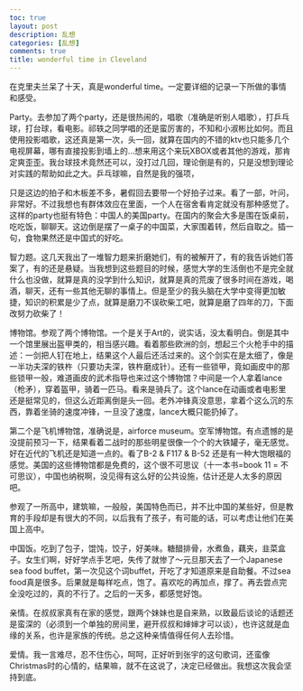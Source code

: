 ```yaml
---
toc: true
layout: post
description: 乱想
categories: [乱想]
comments: true
title: wonderful time in Cleveland
---
```


在克里夫兰呆了十天，真是wonderful time。一定要详细的记录一下所做的事情和感受。

Party。去参加了两个party，还是很热闹的，唱歌（准确是听别人唱歌），打乒乓球，打台球，看电影。祁轶之同学唱的还是蛮厉害的，不知和小淑彬比如何。而且使用投影唱歌，这还真是第一次，头一回，就算在国内的不错的ktv也只能多几个电视屏幕，哪有直接投影到墙上的…想来用这个来玩XBOX或者其他的游戏，那肯定爽歪歪。我台球技术竟然还可以，没打过几回，理论倒是有的，只是没想到理论对实践的帮助如此之大。乒乓球嘛，自然是我的强项，

只是这边的拍子和木板差不多，暑假回去要带一个好拍子过来。看了一部，叶问，非常好。不过我想也有群体效应在里面，一个人在宿舍看肯定就没有那种感觉了。这样的party也挺有特色：中国人的美国party。在国内的聚会大多是围在饭桌前，吃吃饭，聊聊天。这边倒是摆了一桌子的中国菜，大家围着转，然后自取之。插一句，食物果然还是中国式的好吃。

智力题。这几天我出了一堆智力题来折磨她们，有的被解开了，有的我告诉她们答案了，有的还是悬疑。当我想到这些题目的时候，感觉大学的生活倒也不是完全就什么也没做，就算是真的没学到什么知识，就算是真的荒废了很多时间在游戏，喝酒，聊天，还有一些其他无聊的事情上。但是至少的我头脑在大学中变得更加敏捷，知识的积累是少了点，就算是磨刀不误砍柴工吧，就算是磨了四年的刀，下面改努力砍柴了！

博物馆。参观了两个博物馆。一个是关于Art的，说实话，没太看明白。倒是其中一个馆里展出盔甲类的，相当感兴趣。看着那些欧洲的剑，想起三个火枪手中的描述：一剑把人钉在地上，结果这个人最后还活过来的。这个剑实在是太细了，像是一半功夫深的铁杵（只要功夫深，铁杵磨成针）。还有一些锁甲，竟如画皮中的那些锁甲一般，难道画皮的武术指导也来过这个博物馆？中间是一个人拿着lance（枪矛），穿着盔甲，骑着一匹马。看来是骑兵了。这个lance在动画或者电影里还是挺常见的，但这么近距离倒是头一回。老外冲锋真没意思，拿着个这么沉的东西，靠着坐骑的速度冲锋，一旦没了速度，lance大概只能扔掉了。

第二个是飞机博物馆，准确说是，airforce museum。空军博物馆。有点遗憾的是没提前预习一下，结果看着二战时的那些明星很像一个个的大铁罐子，毫无感觉。好在近代的飞机还是知道一点的。看了B-2 & F117 & B-52 还是有一种大饱眼福的感觉。美国的这些博物馆都是免费的，这个很不可思议（十一本书=book 11 = 不可思议），中国也纳税啊，没见得有这么好的公共设施，估计还是人太多的原因吧。

参观了一所高中，建筑嘛，一般般，美国特色而已，并不比中国的某些好，但是教育的手段却是有很大的不同，以后我有了孩子，有可能的话，可以考虑让他们在美国上高中。

中国饭。吃到了包子，馄饨，饺子，好美味。糖醋排骨，水煮鱼，藕夹，韭菜盒子。女生们啊，好好学点手艺吧，失传了就惨了～元旦那天去了一个Japanese sea food buffet，第一次见这个词buffet，开吃了才知道原来是自助餐。不过sea food真是很多。后果就是每样吃点，饱了。喜欢吃的再加点，撑了。再去尝点完全没吃过的，真的不行了。之后的一天多，都感觉好饱。

亲情。在叔叔家真有在家的感觉，跟两个妹妹也是自来熟，以致最后谈论的话题还是蛮深的（必须到一个单独的房间里，避开叔叔和婶婶才可以谈），也许这就是血缘的关系，也许是家族的传统。总之这种亲情值得任何人去珍惜。

爱情。我一言难尽，忍不住伤心，呵呵，正好听到张宇的这句歌词，还蛮像Christmas时的心情的，结果嘛，就不在这说了，决定已经做出。我想这次我会坚持到底。